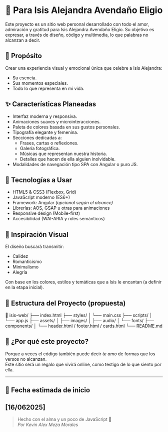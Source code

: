 # 🌸 Para Isis Alejandra Avendaño Eligio

Este proyecto es un sitio web personal desarrollado con todo el amor, admiración y gratitud para Isis Alejandra Avendaño Eligio. Su objetivo es expresar, a través de diseño, código y multimedia, lo que palabras no alcanzan a decir.

## 💖 Propósito

Crear una experiencia visual y emocional única que celebre a Isis Alejandra:
- Su esencia.
- Sus momentos especiales.
- Todo lo que representa en mi vida.

## ✨ Características Planeadas

- Interfaz moderna y responsiva.
- Animaciones suaves y microinteracciones.
- Paleta de colores basada en sus gustos personales.
- Tipografía elegante y femenina.
- Secciones dedicadas a:
  - Frases, cartas o reflexiones.
  - Galería fotográfica.
  - Músicas que representan nuestra historia.
  - Detalles que hacen de ella alguien inolvidable.
- Modalidades de navegación tipo SPA con Angular o puro JS.

## 🧰 Tecnologías a Usar

- HTML5 & CSS3 (Flexbox, Grid)
- JavaScript moderno (ES6+)
- Framework: Angular *(opcional según el alcance)*
- Librerías: AOS, GSAP u otras para animaciones
- Responsive design (Mobile-first)
- Accesibilidad (WAI-ARIA y roles semánticos)

## 🎨 Inspiración Visual

El diseño buscará transmitir:
- Calidez
- Romanticismo
- Minimalismo
- Alegría

Con base en los colores, estilos y temáticas que a Isis le encantan (a definir en la etapa inicial).

## 📁 Estructura del Proyecto (propuesta)

📁 isis-web/
├── index.html
├── styles/
│ └── main.css
├── scripts/
│ └── app.js
├── assets/
│ ├── images/
│ ├── audio/
│ └── fonts/
├── components/
│ └── header.html / footer.html / cards.html
└── README.md

## 🚀 ¿Por qué este proyecto?

Porque a veces el código también puede decir *te amo* de formas que los versos no alcanzan.  
Este sitio será un regalo que vivirá online, como testigo de lo que siento por ella.

---

## 📅 Fecha estimada de inicio

**[16/062025]**
---

> Hecho con el alma y un poco de JavaScript 💌  
> *Por Kevin Alex Meza Morales*
